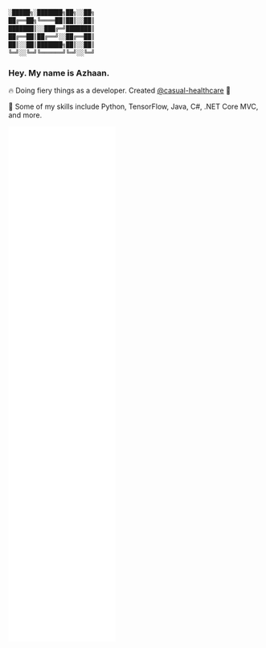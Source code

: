 ```shell

░█████╗░███████╗██╗░░██╗
██╔══██╗╚════██║██║░░██║
███████║░░███╔═╝███████║
██╔══██║██╔══╝░░██╔══██║
██║░░██║███████╗██║░░██║
╚═╝░░╚═╝╚══════╝╚═╝░░╚═╝
```

### Hey. My name is Azhaan.

🔥 Doing fiery things as a developer. Created [@casual-healthcare](https://github.com/casual-healthcare) 🏥

🔨 Some of my skills include Python, TensorFlow, Java, C#, .NET Core MVC, and more.

![Metrics](/github-metrics.svg)
